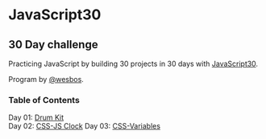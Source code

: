 # JavaScript30

## 30 Day challenge
Practicing JavaScript by building 30 projects in 30 days with [JavaScript30](https://github.com/wesbos/JavaScript30).

Program by [@wesbos](https://github.com/wesbos).

### Table of Contents
Day 01: [Drum Kit](./01-Drum-Kit)  
Day 02: [CSS-JS Clock](./02-Clock)
Day 03: [CSS-Variables](./03-CSS-Variables)
